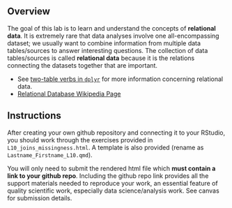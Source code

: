 ## Overview

The goal of this lab is to learn and understand the concepts of **relational data**. It is extremely rare that data analyses involve one all-encompassing dataset; we usually want to combine information from multiple data tables/sources to answer interesting questions. The collection of data tables/sources is called **relational data** because it is the relations connecting the datasets together that are important.

-   See [two-table verbs in `dplyr`](https://dplyr.tidyverse.org/articles/two-table.html) for more information concerning relational data.
-   [Relational Database Wikipedia Page](https://en.wikipedia.org/wiki/Relational_database)

## Instructions

After creating your own github repository and connecting it to your RStudio, you should work through the exercises provided in `L10_joins_missingness.html`. A template is also provided (rename as `Lastname_Firstname_L10.qmd`).

You will only need to submit the rendered html file which **must contain a link to your github repo**. Including the github repo link provides all the support materials needed to reproduce your work, an essential feature of quality scientific work, especially data science/analysis work. See canvas for submission details.
